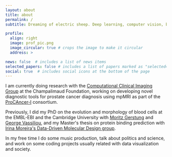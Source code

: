 ```yaml
---
layout: about
title: about
permalink: /
subtitle: Dreaming of electric sheep. Deep learning, computer vision, biology.

profile:
  align: right
  image: prof_pic.png
  image_circular: true # crops the image to make it circular
  address: >

news: false  # includes a list of news items
selected_papers: false # includes a list of papers marked as "selected={true}"
social: true  # includes social icons at the bottom of the page
---
```


I am currently doing research with the [Computational Clinical Imaging Group](https://www.fchampalimaud.org/research/groups/papanikolaou) at the Champalimaud Foundation, working on developing novel diagnostic tools for prostate cancer diagnosis using mpMRI as part of the [ProCAncer-I](https://www.procancer-i.eu/) consortium. 

Previously, I did my PhD on the evolution and morphology of blood cells at the EMBL-EBI and the Cambridge University with [Moritz Gerstung](https://www.dkfz.de/en/kuenstliche-intelligenz-in-der-onkologie/index.php) and [George Vassiliou](https://www.stemcells.cam.ac.uk/people/pi/vassiliou), and my Master's thesis on protein binding prediction with [Irina Moreira's Data-Driven Molecular Design group](http://www.moreiralab.com).

In my free time I do some music production, talk about politics and science, and work on some coding projects usually related with data visualization and society.